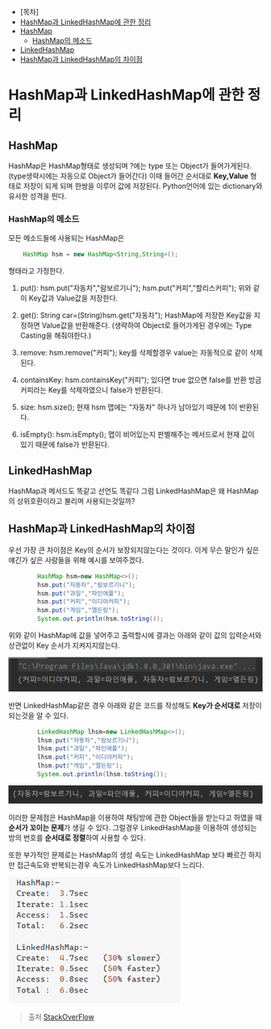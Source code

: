 - [목차]
- [HashMap과 LinkedHashMap에 관한 정리](#HashMap과-LinkedHashMap에-관한-정리)
- [HashMap](#HashMap)
  - [HashMap의 메소드](#HashMap의-메소드)
- [LinkedHashMap](#LinkedHashMap)
- [HashMap과 LinkedHashMap의 차이점](#HashMap과-LinkedHashMap의-차이점)

# HashMap과 LinkedHashMap에 관한 정리

## HashMap
HashMap은 HashMap<?,?>형태로 생성되며 ?에는 type 또는 Object가 들어가게된다.(type생략시에는 자동으로 Object가 들어간다)
이때 들어간 순서대로 **Key,Value** 형태로 저장이 되게 되며 한쌍을 이루어 값에 저장된다.
Python언어에 있는 dictionary와 유사한 성격을 띈다.

### HashMap의 메소드

모든 메소드들에 사용되는 HashMap은 
```java
    HashMap hsm = new HashMap<String,String>();
```
형태라고 가정한다.

1. put(): hsm.put("자동차","람보르기니"); hsm.put("커피","할리스커피"); 위와 같이 Key값과 Value값을 저장한다.

2. get(): String car=(String)hsm.get("자동차"); HashMap에 저장한 Key값을 지정하면 Value값을 반환해준다.
   (생략하여 Object로 들어가게된 경우에는 Type Casting을 해줘야한다.)

3. remove: hsm.remove("커피"); key를 삭제할경우 value는 자동적으로 같이 삭제된다.

4. containsKey: hsm.containsKey("커피"); 있다면 true 없으면 false를 반환 방금 커피라는 Key를 삭제하였으니 false가 반환된다.

5. size: hsm.size(); 현재 hsm 맵에는 "자동차" 하나가 남아있기 때문에 1이 반환된다.

6. isEmpty(): hsm.isEmpty(); 맵이 비어있는지 판별해주는 메서드로서 현재 값이 있기 때문에 false가 반환된다.

## LinkedHashMap

HashMap과 메서드도 똑같고 선언도 똑같다 그럼 LinkedHashMap은 왜 HashMap의 상위호환이라고 불리며 사용되는것일까?

## HashMap과 LinkedHashMap의 차이점

우선 가장 큰 차이점은 Key의 순서가 보장되지않는다는 것이다. 이게 무슨 말인가 싶은 얘긴가 싶은 사람들을 위해 예시를 보여주겠다.

```java
        HashMap hsm=new HashMap<>();
        hsm.put("자동차","람보르기니");
        hsm.put("과일","파인애플");
        hsm.put("커피","이디야커피");
        hsm.put("게임","엘든링");
        System.out.println(hsm.toString());
```

위와 같이 HashMap에 값을 넣어주고 출력할시에 결과는 아래와 같이 값의 입력순서와 상관없이 Key 순서가 지켜지지않는다. 

![HashMap](../TIL-img/HashMap.PNG)

반면 LinkedHashMap같은 경우 아래와 같은 코드를 작성해도 **Key가 순서대로** 저장이 되는것을 알 수 있다.

```java
        LinkedHashMap lhsm=new LinkedHashMap<>();
        lhsm.put("자동차","람보르기니");
        lhsm.put("과일","파인애플");
        lhsm.put("커피","이디야커피");
        lhsm.put("게임","엘든링");
        System.out.println(lhsm.toString());
```

![LinkedHashMap](../TIL-img/LinkedHashMap.PNG)

이러한 문제점은 HashMap을 이용하여 채팅방에 관한 Object들을 받는다고 하였을 때 **순서가 꼬이는 문제**가 생길 수 있다.
그럴경우 LinkedHashMap을 이용하여 생성되는 방의 번호를 **순서대로 정렬**하여 사용할 수 있다.

또한 부가적인 문제로는 HashMap의 생성 속도는 LinkedHashMap 보다 빠르긴 하지만 접근속도와 반복되는경우 속도가 LinkedHashMap보다 느리다.

![HsmVSLHSM](../TIL-img/HsmVSLHSM.PNG)

>출처 [StackOverFlow](https://stackoverflow.com/questions/12998568/hashmap-vs-linkedhashmap-performance-in-iteration-over-values)